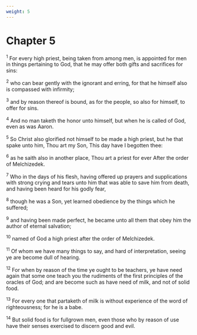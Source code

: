 ```yaml
---
weight: 5
---
```


# Chapter 5

<sup>1</sup> For every high priest, being taken from among men, is appointed for men in things pertaining to God, that he may offer both gifts and sacrifices for sins: 

<sup>2</sup> who can bear gently with the ignorant and erring, for that he himself also is compassed with infirmity; 

<sup>3</sup> and by reason thereof is bound, as for the people, so also for himself, to offer for sins. 

<sup>4</sup> And no man taketh the honor unto himself, but when he is called of God, even as was Aaron. 

<sup>5</sup> So Christ also glorified not himself to be made a high priest, but he that spake unto him, Thou art my Son, This day have I begotten thee: 

<sup>6</sup> as he saith also in another place, Thou art a priest for ever After the order of Melchizedek. 

<sup>7</sup> Who in the days of his flesh, having offered up prayers and supplications with strong crying and tears unto him that was able to save him from death, and having been heard for his godly fear, 

<sup>8</sup> though he was a Son, yet learned obedience by the things which he suffered; 

<sup>9</sup> and having been made perfect, he became unto all them that obey him the author of eternal salvation; 

<sup>10</sup> named of God a high priest after the order of Melchizedek. 

<sup>11</sup> Of whom we have many things to say, and hard of interpretation, seeing ye are become dull of hearing. 

<sup>12</sup> For when by reason of the time ye ought to be teachers, ye have need again that some one teach you the rudiments of the first principles of the oracles of God; and are become such as have need of milk, and not of solid food. 

<sup>13</sup> For every one that partaketh of milk is without experience of the word of righteousness; for he is a babe. 

<sup>14</sup> But solid food is for fullgrown men, even those who by reason of use have their senses exercised to discern good and evil. 


